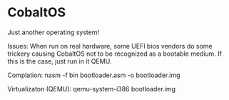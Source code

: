 # CobaltOS
Just another operating system!

Issues:
When run on real hardware, some UEFI bios vendors do some trickery causing CobaltOS not to be recognized as a bootable medium.
If this is the case, just run in it QEMU.

Complation:
nasm -f bin bootloader.asm -o bootloader.img

Virtualizaton (QEMU):
qemu-system-i386 bootloader.img

